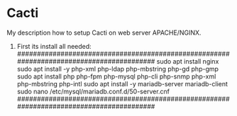 # Cacti
My description how to setup Cacti on web server APACHE/NGINX.
1. First its install all needed:
#########################################################################################
sudo apt install nginx
sudo apt install -y php-xml php-ldap php-mbstring php-gd php-gmp
sudo apt install php php-fpm php-mysql php-cli php-snmp php-xml php-mbstring  php-intl
sudo apt install -y mariadb-server mariadb-client
sudo nano /etc/mysql/mariadb.conf.d/50-server.cnf
#########################################################################################
